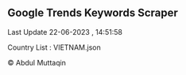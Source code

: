 

## Google Trends Keywords Scraper 
 
Last Update 22-06-2023 , 14:51:58

Country List :
VIETNAM.json



© Abdul Muttaqin 
